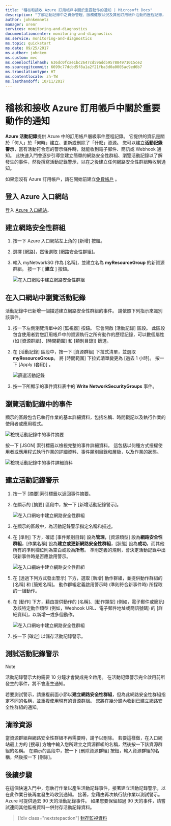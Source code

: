 ```yaml
---
title: "稽核和接收 Azure 訂用帳戶中關於重要動作的通知 | Microsoft Docs"
description: "了解活動記錄中之資源管理、服務健康狀況及其他訂用帳戶活動的歷程記錄，然後使用活動記錄警示，在您的訂用帳戶中執行高權限作業時接收電子郵件通知。"
author: johnkemnetz
manager: orenr
services: monitoring-and-diagnostics
documentationcenter: monitoring-and-diagnostics
ms.service: monitoring-and-diagnostics
ms.topic: quickstart
ms.date: 09/25/2017
ms.author: johnkem
ms.custom: mvc
ms.openlocfilehash: 636dc0fcae1bc2647cd59add5957884971015ce2
ms.sourcegitcommit: 6699c77dcbd5f8a1a2f21fba3d0a0005ac9ed6b7
ms.translationtype: HT
ms.contentlocale: zh-TW
ms.lasthandoff: 10/11/2017
---
```

# <a name="audit-and-receive-notifications-about-important-actions-in-your-azure-subscription"></a>稽核和接收 Azure 訂用帳戶中關於重要動作的通知

**Azure 活動記錄**提供 Azure 中的訂用帳戶層級事件歷程記錄。 它提供的資訊是關於「何人」於「何時」建立、更新或刪除了「什麼」資源。 您可以建立**活動記錄警示**，當有活動符合您的警示條件時，就能收到電子郵件、簡訊或 Webhook 通知。 此快速入門會逐步引導您建立簡單的網路安全性群組、瀏覽活動記錄以了解發生的事件，然後撰寫活動記錄警示，以在之後建立任何網路安全性群組時收到通知。

如果您沒有 Azure 訂用帳戶，請在開始前建立[免費帳戶](https://azure.microsoft.com/free/) 。

## <a name="log-in-to-the-azure-portal"></a>登入 Azure 入口網站

登入 [Azure 入口網站](https://portal.azure.com/)。

## <a name="create-a-network-security-group"></a>建立網路安全性群組

1. 按一下 Azure 入口網站左上角的 [新增] 按鈕。

2. 選擇 [網路]，然後選取 [網路安全性群組]。

3. 輸入 myNetworkSG 作為 [名稱]，並建立名為 **myResourceGroup** 的新資源群組。 按一下 [ **建立** ] 按鈕。

    ![在入口網站中建立網路安全性群組](./media/monitor-quick-audit-notify-action-in-subscription/create-network-security-group.png)

## <a name="browse-the-activity-log-in-the-portal"></a>在入口網站中瀏覽活動記錄

活動記錄中已新增一個描述建立網路安全性群組的事件。 請依照下列指示來識別該事件。

1. 按一下左側瀏覽清單中的 [監視器] 按鈕。 它會開啟 [活動記錄] 區段。 此區段包含使用者對您訂用帳戶中的資源執行之所有動作的歷程記錄，可以數個屬性 (如 [資源群組]、[時間範圍] 和 [類別目錄]) 篩選。

2. 在 [活動記錄] 區段中，按一下 [資源群組] 下拉式清單，並選取 **myResourceGroup**。 將 [時間範圍] 下拉式清單變更為 [過去 1 小時]。 按一下 [Apply (套用)] 。

    ![篩選活動記錄](./media/monitor-quick-audit-notify-action-in-subscription/browse-activity-log.png)

3. 按一下所顯示的事件資料表中的 **Write NetworkSecurityGroups** 事件。

## <a name="browse-an-event-in-the-activity-log"></a>瀏覽活動記錄中的事件

顯示的區段包含已執行作業的基本詳細資料，包括名稱、時間戳記以及執行作業的使用者或應用程式。

![檢視活動記錄中的事件摘要](./media/monitor-quick-audit-notify-action-in-subscription/activity-log-summary.png)

按一下 [JSON] 索引標籤以檢視完整的事件詳細資料。 這包括以何種方式授權使用者或應用程式執行作業的詳細資料、事件類別目錄和層級，以及作業的狀態。

![檢視活動記錄中的事件詳細資料](./media/monitor-quick-audit-notify-action-in-subscription/activity-log-json.png)

## <a name="create-an-activity-log-alert"></a>建立活動記錄警示

1. 按一下 [摘要]索引標籤以返回事件摘要。

2. 在顯示的 [摘要] 區段中，按一下 [新增活動記錄警示]。

    ![在入口網站中建立網路安全性群組](./media/monitor-quick-audit-notify-action-in-subscription/activity-log-summary.png)

3. 在顯示的區段中，為活動記錄警示指定名稱和描述。

4. 在 [準則] 下方，確認 [事件類別目錄] 設為**管理**，[資源類型] 設為**網路安全性群組**，[作業名稱] 設為**建立或更新網路安全性群組**，[狀態] 設為**成功**，而其他所有的準則欄位則為空白或設為**所有**。 準則定義的規則，會決定活動記錄中出現新事件時是否應啟用警示。

    ![在入口網站中建立網路安全性群組](./media/monitor-quick-audit-notify-action-in-subscription/activity-log-alert-criteria.png)

5. 在 [透過下列方式發出警示] 下方，選取 [新增] 動作群組，並提供動作群組的 [名稱] 和 [簡短名稱]。 動作群組定義啟用警示時 (準則符合新事件時) 所採取的一組動作。

6. 在 [動作] 下方，藉由提供動作的 [名稱]、[動作類型] \(例如，電子郵件或簡訊) 及該特定動作類型 (例如，Webhook URL、電子郵件地址或簡訊號碼) 的 [詳細資料]，以新增一或多個動作。

    ![在入口網站中建立網路安全性群組](./media/monitor-quick-audit-notify-action-in-subscription/activity-log-alert-actions.png)

7. 按一下 [確定] 以儲存活動記錄警示。

## <a name="test-the-activity-log-alert"></a>測試活動記錄警示

> [!NOTE]
> 活動記錄警示大約需要 10 分鐘才會變成完全啟用。 在活動記錄警示完全啟用前所發生的事件，將不會產生通知。
>
>

若要測試警示，請重複前面小節以**建立網路安全性群組**，但為此網路安全性群組指定不同的名稱，並重複使用現有的資源群組。 您將在幾分鐘內收到已建立網路安全性群組的通知。

## <a name="clean-up-resources"></a>清除資源

當資源群組與網路安全性群組不再需要時，請予以刪除。 若要這樣做，在入口網站最上方的 [搜尋] 方塊中輸入您所建立之資源群組的名稱，然後按一下該資源群組的名稱。 在顯示的區段中，按一下 [刪除資源群組] 按鈕，輸入資源群組的名稱，然後按一下 [刪除]。

## <a name="next-steps"></a>後續步驟

在這個快速入門中，您執行作業以產生活動記錄事件，接著建立活動記錄警示，以在此作業日後再度發生時收到通知。 接著，您藉由再次執行該作業以測試警示。 Azure 可提供過去 90 天的活動記錄事件。 如果您要保留超過 90 天的事件，請嘗試連同其他監視資料一併封存活動記錄資料。

> [!div class="nextstepaction"]
> [封存監視資料](./monitor-tutorial-archive-monitoring-data.md)
